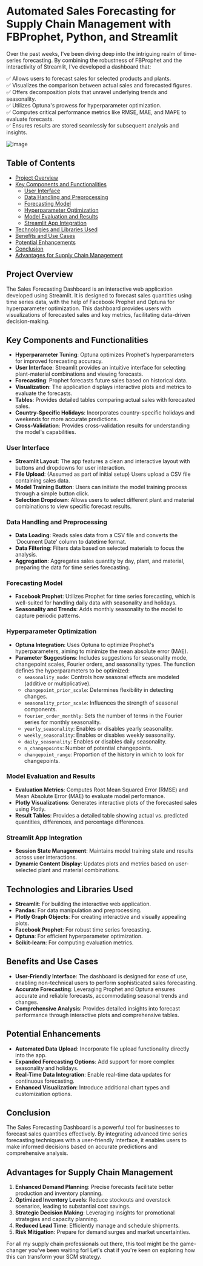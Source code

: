 # Automated Sales Forecasting for Supply Chain Management with FBProphet, Python, and Streamlit
Over the past weeks, I've been diving deep into the intriguing realm of time-series forecasting. By combining the robustness of FBProphet and the interactivity of Streamlit, I've developed a dashboard that:

✅ Allows users to forecast sales for selected products and plants.  
✅ Visualizes the comparison between actual sales and forecasted figures.  
✅ Offers decomposition plots that unravel underlying trends and seasonality.  
✅ Utilizes Optuna's prowess for hyperparameter optimization.  
✅ Computes critical performance metrics like RMSE, MAE, and MAPE to evaluate forecasts.  
✅ Ensures results are stored seamlessly for subsequent analysis and insights.

![image](https://github.com/user-attachments/assets/4355f333-c642-43b2-81c5-f0b3c708ba57)


## Table of Contents
- [Project Overview](#project-overview)
- [Key Components and Functionalities](#key-components-and-functionalities)
  - [User Interface](#user-interface)
  - [Data Handling and Preprocessing](#data-handling-and-preprocessing)
  - [Forecasting Model](#forecasting-model)
  - [Hyperparameter Optimization](#hyperparameter-optimization)
  - [Model Evaluation and Results](#model-evaluation-and-results)
  - [Streamlit App Integration](#streamlit-app-integration)
- [Technologies and Libraries Used](#technologies-and-libraries-used)
- [Benefits and Use Cases](#benefits-and-use-cases)
- [Potential Enhancements](#potential-enhancements)
- [Conclusion](#conclusion)
- [Advantages for Supply Chain Management](#advantages-for-Supply-Chain-Management)

## Project Overview
The Sales Forecasting Dashboard is an interactive web application developed using Streamlit. It is designed to forecast sales quantities using time series data, with the help of Facebook Prophet and Optuna for hyperparameter optimization. This dashboard provides users with visualizations of forecasted sales and key metrics, facilitating data-driven decision-making.

## Key Components and Functionalities
- **Hyperparameter Tuning**: Optuna optimizes Prophet's hyperparameters for improved forecasting accuracy.
- **User Interface**: Streamlit provides an intuitive interface for selecting plant-material combinations and viewing forecasts.
- **Forecasting**: Prophet forecasts future sales based on historical data.
- **Visualization**: The application displays interactive plots and metrics to evaluate the forecasts.
- **Tables**: Provides detailed tables comparing actual sales with forecasted sales.
- **Country-Specific Holidays**: Incorporates country-specific holidays and weekends for more accurate predictions.
- **Cross-Validation**: Provides cross-validation results for understanding the model's capabilities.

### User Interface
- **Streamlit Layout**: The app features a clean and interactive layout with buttons and dropdowns for user interaction.
- **File Upload**: (Assumed as part of initial setup) Users upload a CSV file containing sales data.
- **Model Training Button**: Users can initiate the model training process through a simple button click.
- **Selection Dropdown**: Allows users to select different plant and material combinations to view specific forecast results.

### Data Handling and Preprocessing
- **Data Loading**: Reads sales data from a CSV file and converts the 'Document Date' column to datetime format.
- **Data Filtering**: Filters data based on selected materials to focus the analysis.
- **Aggregation**: Aggregates sales quantity by day, plant, and material, preparing the data for time series forecasting.

### Forecasting Model
- **Facebook Prophet**: Utilizes Prophet for time series forecasting, which is well-suited for handling daily data with seasonality and holidays.
- **Seasonality and Trends**: Adds monthly seasonality to the model to capture periodic patterns.

### Hyperparameter Optimization
- **Optuna Integration**: Uses Optuna to optimize Prophet's hyperparameters, aiming to minimize the mean absolute error (MAE).
- **Parameter Suggestions**: Includes suggestions for seasonality mode, changepoint scales, Fourier orders, and seasonality types.
  The function defines the hyperparameters to be optimized:
  - `seasonality_mode`: Controls how seasonal effects are modeled (additive or multiplicative).
  - `changepoint_prior_scale`: Determines flexibility in detecting changes.
  - `seasonality_prior_scale`: Influences the strength of seasonal components.
  - `fourier_order_monthly`: Sets the number of terms in the Fourier series for monthly seasonality.
  - `yearly_seasonality`: Enables or disables yearly seasonality.
  - `weekly_seasonality`: Enables or disables weekly seasonality.
  - `daily_seasonality`: Enables or disables daily seasonality.
  - `n_changepoints`: Number of potential changepoints.
  - `changepoint_range`: Proportion of the history in which to look for changepoints.

### Model Evaluation and Results
- **Evaluation Metrics**: Computes Root Mean Squared Error (RMSE) and Mean Absolute Error (MAE) to evaluate model performance.
- **Plotly Visualizations**: Generates interactive plots of the forecasted sales using Plotly.
- **Result Tables**: Provides a detailed table showing actual vs. predicted quantities, differences, and percentage differences.

### Streamlit App Integration
- **Session State Management**: Maintains model training state and results across user interactions.
- **Dynamic Content Display**: Updates plots and metrics based on user-selected plant and material combinations.

## Technologies and Libraries Used
- **Streamlit**: For building the interactive web application.
- **Pandas**: For data manipulation and preprocessing.
- **Plotly Graph Objects**: For creating interactive and visually appealing plots.
- **Facebook Prophet**: For robust time series forecasting.
- **Optuna**: For efficient hyperparameter optimization.
- **Scikit-learn**: For computing evaluation metrics.

## Benefits and Use Cases
- **User-Friendly Interface**: The dashboard is designed for ease of use, enabling non-technical users to perform sophisticated sales forecasting.
- **Accurate Forecasting**: Leveraging Prophet and Optuna ensures accurate and reliable forecasts, accommodating seasonal trends and changes.
- **Comprehensive Analysis**: Provides detailed insights into forecast performance through interactive plots and comprehensive tables.

## Potential Enhancements
- **Automated Data Upload**: Incorporate file upload functionality directly into the app.
- **Expanded Forecasting Options**: Add support for more complex seasonality and holidays.
- **Real-Time Data Integration**: Enable real-time data updates for continuous forecasting.
- **Enhanced Visualization**: Introduce additional chart types and customization options.

## Conclusion
The Sales Forecasting Dashboard is a powerful tool for businesses to forecast sales quantities effectively. By integrating advanced time series forecasting techniques with a user-friendly interface, it enables users to make informed decisions based on accurate predictions and comprehensive analysis.


## Advantages for Supply Chain Management

1. **Enhanced Demand Planning**: Precise forecasts facilitate better production and inventory planning.
2. **Optimized Inventory Levels**: Reduce stockouts and overstock scenarios, leading to substantial cost savings.
3. **Strategic Decision Making**: Leveraging insights for promotional strategies and capacity planning.
4. **Reduced Lead Time**: Efficiently manage and schedule shipments.
5. **Risk Mitigation**: Prepare for demand surges and market uncertainties.

For all my supply chain professionals out there, this tool might be the game-changer you've been waiting for! Let's chat if you're keen on exploring how this can transform your SCM strategy.


